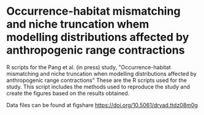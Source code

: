 # Occurrence-habitat mismatching and niche truncation whem modelling distributions affected by anthropogenic range contractions
R scripts for the Pang et al. (in press) study, "Occurrence-habitat mismatching and niche truncation when modelling distributions affected by anthropogenic range contractions"
These are the R scripts used for the study. This script includes the methods used to reproduce the study and create the figures based on the results obtained.

Data files can be found at figshare https://doi.org/10.5061/dryad.ttdz08m0g
